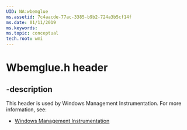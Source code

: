 ```yaml
---
UID: NA:wbemglue
ms.assetid: 7c4aacde-77ac-3385-b9b2-724a3b5cf14f
ms.date: 01/11/2019
ms.keywords: 
ms.topic: conceptual
tech.root: wmi
---
```


# Wbemglue.h header


## -description


This header is used by Windows Management Instrumentation. For more information, see:

- [Windows Management Instrumentation](../_wmi/index.md)

